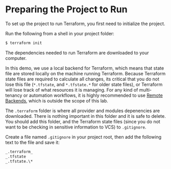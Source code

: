 # Preparing the Project to Run

To set up the project to run Terraform, you first need to initialize the project.

Run the following from a shell in your project folder:

```bash
$ terraform init
```

The dependencies needed to run Terraform are downloaded to your computer.

In this demo, we use a local backend for Terraform, which means that state file are stored locally on the machine running Terraform. Because Terraform state files are required to calculate all changes, its critical that you do not lose this file (`*.tfstate`, and `*.tfstate.*` for older state files), or Terraform will lose track of what resources it is managing. For any kind of multi-tenancy or automation workflows, it is highly recommended to use [Remote Backends](https://www.terraform.io/docs/language/state/remote.html), which is outside the scope of this lab.

The `.terraform` folder is where all provider and modules depenencies are downloaded. There is nothing important in this folder and it is safe to delete. You should add this folder, and the Terraform state files (since you do not want to be checking in sensitive information to VCS) to `.gitignore`.

Create a file named `.gitignore` in your project root, then add the following text to the file and save it:

```bash
_.terraform_
_.tfstate
_.tfstate.\*
```
